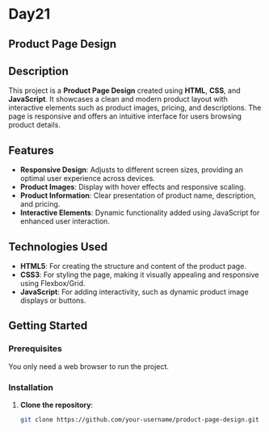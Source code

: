 # Day21
## Product Page Design

## Description
This project is a **Product Page Design** created using **HTML**, **CSS**, and **JavaScript**. It showcases a clean and modern product layout with interactive elements such as product images, pricing, and descriptions. The page is responsive and offers an intuitive interface for users browsing product details.

## Features
- **Responsive Design**: Adjusts to different screen sizes, providing an optimal user experience across devices.
- **Product Images**: Display with hover effects and responsive scaling.
- **Product Information**: Clear presentation of product name, description, and pricing.
- **Interactive Elements**: Dynamic functionality added using JavaScript for enhanced user interaction.

## Technologies Used
- **HTML5**: For creating the structure and content of the product page.
- **CSS3**: For styling the page, making it visually appealing and responsive using Flexbox/Grid.
- **JavaScript**: For adding interactivity, such as dynamic product image displays or buttons.

## Getting Started

### Prerequisites
You only need a web browser to run the project.

### Installation
1. **Clone the repository**:
   ```bash
   git clone https://github.com/your-username/product-page-design.git
```
